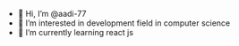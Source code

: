 - 👋 Hi, I’m @aadi-77
- 👀 I’m interested in development field in computer science
- 🌱 I’m currently learning react js 


<!---
aadi-77/aadi-77 is a ✨ special ✨ repository because its `README.md` (this file) appears on your GitHub profile.
You can click the Preview link to take a look at your changes.
--->
